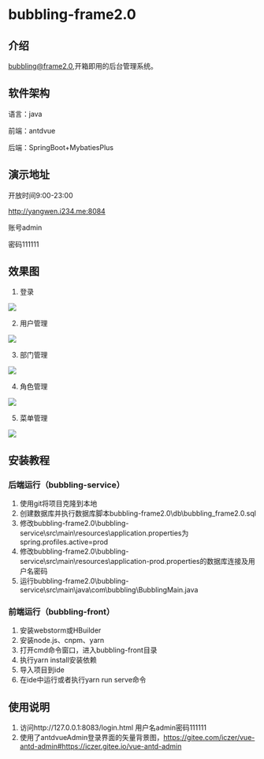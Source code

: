 # bubbling-frame2.0

##  介绍  ##

bubbling@frame2.0,开箱即用的后台管理系统。

##  软件架构  ##

语言：java

前端：antdvue

后端：SpringBoot+MybatiesPlus

##  演示地址

开放时间9:00-23:00

http://yangwen.i234.me:8084

账号admin

密码111111

##  效果图

1. 登录

![](https://gitee.com/yanwen1020053105/md-image/raw/master/bubbling-frame2.0/%E7%99%BB%E5%BD%95.png)

2. 用户管理

![](https://gitee.com/yanwen1020053105/md-image/raw/master/bubbling-frame2.0/%E7%94%A8%E6%88%B7%E7%AE%A1%E7%90%86.png)

3. 部门管理

![](https://gitee.com/yanwen1020053105/md-image/raw/master/bubbling-frame2.0/%E9%83%A8%E9%97%A8%E7%AE%A1%E7%90%86.png)

4. 角色管理

![](https://gitee.com/yanwen1020053105/md-image/raw/master/bubbling-frame2.0/%E8%A7%92%E8%89%B2%E7%AE%A1%E7%90%86.png)

5. 菜单管理

![](https://gitee.com/yanwen1020053105/md-image/raw/master/bubbling-frame2.0/%E8%8F%9C%E5%8D%95%E7%AE%A1%E7%90%86.png)

##  安装教程

###  后端运行（bubbling-service）

1.  使用git将项目克隆到本地
2.  创建数据库并执行数据库脚本bubbling-frame2.0\db\bubbling_frame2.0.sql
3.  修改bubbling-frame2.0\bubbling-service\src\main\resources\application.properties为spring.profiles.active=prod
4.  修改bubbling-frame2.0\bubbling-service\src\main\resources\application-prod.properties的数据库连接及用户名密码
5.  运行bubbling-frame2.0\bubbling-service\src\main\java\com\bubbling\BubblingMain.java

###  前端运行（bubbling-front）

1. 安装webstorm或HBuilder
2. 安装node.js、cnpm、yarn
3. 打开cmd命令窗口，进入bubbling-front目录
4. 执行yarn install安装依赖
5. 导入项目到ide
6. 在ide中运行或者执行yarn run serve命令

##  使用说明

1.  访问http://127.0.0.1:8083/login.html 用户名admin密码111111
2.  使用了antdvueAdmin登录界面的矢量背景图，https://gitee.com/iczer/vue-antd-admin#https://iczer.gitee.io/vue-antd-admin